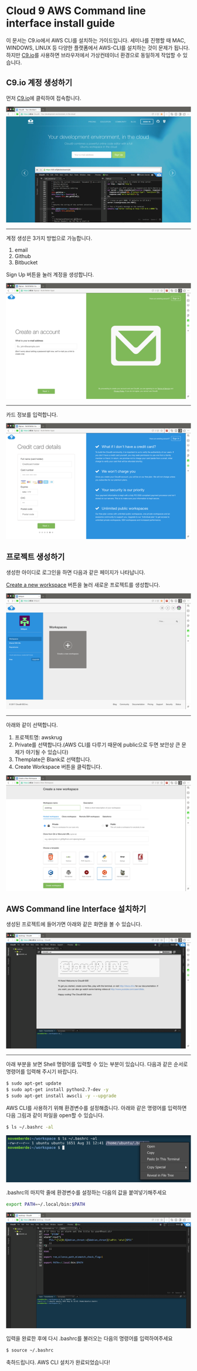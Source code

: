 # Cloud 9 AWS Command line interface install guide

이 문서는 C9.io에서 AWS CLI를 설치하는 가이드입니다. 
세미나를 진행할 때 MAC, WINDOWS, LINUX 등 다양한 플랫폼에서 AWS-CLI를 설치하는 것이
문제가 됩니다. 하지만 [C9.io](https://c9.io/)를 사용하면 브라우저에서 가상컨테이너 환경으로
동일하게 작업할 수 있습니다.

## C9.io 계정 생성하기

먼저 [C9.io](https://c9.io/)에 클릭하여 접속합니다.

![c9 main](/images/c9.io_main.png)

---

계정 생성은 3가지 방법으로 가능합니다.

1. email
2. Github
3. Bitbucket

Sign Up 버튼을 눌러 계정을 생성합니다.

![c9 login](/images/c9.io_login.png)

---

카드 정보를 입력합니다.

![c9 credit_card](/images/c9.io_credit_card.png)


## 프로젝트 생성하기

생성한 아이디로 로그인을 하면 다음과 같은 페이지가 나타납니다.

[Create a new workspace](https://c9.io/new) 버튼을 눌러 새로운 프로젝트를 생성합니다.

![c9 projects](/images/c9.io_projects.png)

---

아래와 같이 선택합니다.
1. 프로젝트명: awskrug
2. Private를 선택합니다.(AWS CLI를 다루기 때문에 public으로 두면 보안상 큰 문제가 야기될 수 있습니다)
3. Themplate은 Blank로 선택합니다.
4. Create Workspace 버튼을 클릭합니다.

![c9 create_project](/images/c9.io_create_project.png)


## AWS Command line Interface 설치하기

생성된 프로젝트에 들어가면 아래와 같은 화면을 볼 수 있습니다.

![c9 intro](/images/c9.io_intro.png)

---

아래 부분을 보면 Shell 명령어를 입력할 수 있는 부분이 있습니다. 다음과 같은 순서로 명령어를 입력해 주시기 바랍니다.

```sh
$ sudo apt-get update
$ sudo apt-get install python2.7-dev -y
$ sudo apt-get install awscli -y --upgrade
```

AWS CLI를 사용하기 위해 환경변수를 설정해줍니다.
아래와 같은 명령어를 입력하면 다음 그림과 같이 파일을 open할 수 있습니다.

```sh
$ ls ~/.bashrc -al
```

![c9 open_sh](/images/c9.io_open_sh.png)

.bashrc의 마지막 줄에 환경변수를 설정하는 다음의 값을 붙여넣기해주세요

```sh
export PATH=~/.local/bin:$PATH
```

![c9 env](/images/c9.io_env.png)

입력을 완료한 후에 다시 .bashrc를 불러오는 다음의 명령어를 입력하여주세요

```sh
$ source ~/.bashrc
```

축하드립니다.
AWS CLI 설치가 완료되었습니다!